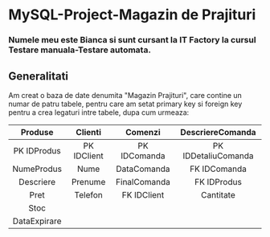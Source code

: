 # MySQL-Project-Magazin de Prajituri
### Numele meu este Bianca si sunt cursant la IT Factory la cursul Testare manuala-Testare automata.
## Generalitati
Am creat o baza de date denumita "Magazin Prajituri", care contine un numar de patru tabele, pentru care am setat primary key si foreign key pentru a crea legaturi intre tabele, dupa cum urmeaza:

| Produse | Clienti    | Comenzi| DescriereComanda |
| :-----: | :---: | :---:  |:---: |
| PK IDProdus| PK IDClient | PK IDComanda |PK IDDetaliuComanda|
| NumeProdus| Nume |  DataComanda |FK IDComanda|
| Descriere| Prenume  | FinalComanda |FK IDProdus|
| Pret| Telefon | FK IDClient |Cantitate|
| Stoc|          |       |               |
| DataExpirare|    |      |    |


